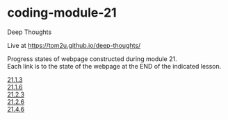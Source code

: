 # coding-module-21

Deep Thoughts  

Live at https://tom2u.github.io/deep-thoughts/  

Progress states of webpage constructed during module 21.  
Each link is to the state of the webpage at the END of the indicated lesson.  

[21.1.3](https://github.com/tom2u/coding-online-module-21/tree/master/21.1.3)  
[21.1.6](https://github.com/tom2u/coding-online-module-21/tree/master/21.1.6)  
[21.2.3](https://github.com/tom2u/coding-online-module-21/tree/master/21.2.3)  
[21.2.6](https://github.com/tom2u/coding-online-module-21/tree/master/21.2.6)  
[21.4.6](https://github.com/tom2u/coding-online-module-21/tree/master/21.4.6)  
